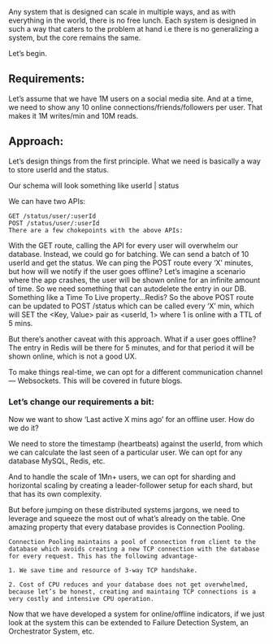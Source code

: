 Any system that is designed can scale in multiple ways, and as with everything in the world, there is no free lunch. Each system is designed in such a way that caters to the problem at hand i.e there is no generalizing a system, but the core remains the same.

Let’s begin.

## Requirements:

Let’s assume that we have 1M users on a social media site. And at a time, we need to show any 10 online connections/friends/followers per user. That makes it 1M writes/min and 10M reads.

## Approach:

Let’s design things from the first principle. What we need is basically a way to store userId and the status.

Our schema will look something like userId | status

We can have two APIs:
```
GET /status/user/:userId
POST /status/user/:userId
There are a few chokepoints with the above APIs:
```

With the GET route, calling the API for every user will overwhelm our database. Instead, we could go for batching. We can send a batch of 10 userId and get the status.
We can ping the POST route every ‘X’ minutes, but how will we notify if the user goes offline? Let’s imagine a scenario where the app crashes, the user will be shown online for an infinite amount of time. So we need something that can autodelete the entry in our DB. Something like a Time To Live property…Redis?
So the above POST route can be updated to POST /status which can be called every ‘X’ min, which will SET the <Key, Value> pair as <userId, 1> where 1 is online with a TTL of 5 mins.

But there’s another caveat with this approach. What if a user goes offline? The entry in Redis will be there for 5 minutes, and for that period it will be shown online, which is not a good UX.

To make things real-time, we can opt for a different communication channel — Websockets. This will be covered in future blogs.

### Let’s change our requirements a bit:

Now we want to show ‘Last active X mins ago’ for an offline user. How do we do it?

We need to store the timestamp (heartbeats) against the userId, from which we can calculate the last seen of a particular user. We can opt for any database MySQL, Redis, etc.

And to handle the scale of 1Mn+ users, we can opt for sharding and horizontal scaling by creating a leader-follower setup for each shard, but that has its own complexity.

But before jumping on these distributed systems jargons, we need to leverage and squeeze the most out of what’s already on the table. One amazing property that every database provides is Connection Pooling.
```
Connection Pooling maintains a pool of connection from client to the database which avoids creating a new TCP connection with the database for every request. This has the following advantage-

1. We save time and resource of 3-way TCP handshake.

2. Cost of CPU reduces and your database does not get overwhelmed, because let’s be honest, creating and maintaing TCP connections is a very costly and intensive CPU operation.
```

Now that we have developed a system for online/offline indicators, if we just look at the system this can be extended to Failure Detection System, an Orchestrator System, etc.